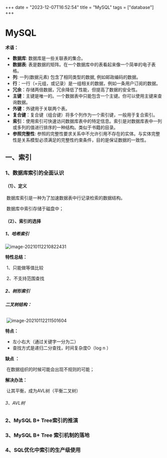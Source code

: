 +++
date = "2023-12-07T16:52:54"
title = "MySQL"
tags = ["database"]
+++
# MySQL

**术语：**

* **数据库**: 数据库是一些关联表的集合。
* **数据表**: 表是数据的矩阵。在一个数据库中的表看起来像一个简单的电子表格。
* **列**: 一列(数据元素) 包含了相同类型的数据, 例如邮政编码的数据。
* **行**：一行（=元组，或记录）是一组相关的数据，例如一条用户订阅的数据。
* **冗余**：存储两倍数据，冗余降低了性能，但提高了数据的安全性。
* **主键**：主键是唯一的。一个数据表中只能包含一个主键。你可以使用主键来查询数据。
* **外键**：外键用于关联两个表。
* **复合键**：复合键（组合键）将多个列作为一个索引键，一般用于复合索引。
* **索引**：使用索引可快速访问数据库表中的特定信息。索引是对数据库表中一列或多列的值进行排序的一种结构。类似于书籍的目录。
* **参照完整性**: 参照的完整性要求关系中不允许引用不存在的实体。与实体完整性是关系模型必须满足的完整性约束条件，目的是保证数据的一致性。

## 一、索引

### 1、数据库索引的全面认识

#### （1）、定义

​		数据库索引是一种为了加速数据表中行记录检索的数据结构。

​		数据库中索引存储于磁盘中；

#### （2）、索引的选择

##### 1、哈希索引

![image-20210112210822431](/Users/chengborong/Desktop/笔记文件/笔记图片/image-20210112210822431.png)

**特性总结：**

​		1、只能做等值比较

​		2、不支持范围查找



##### 2、树形索引

###### **二叉树结构：**

​	![image-20210112211501604](/Users/chengborong/Desktop/笔记文件/笔记图片/image-20210112211501604.png)

**特点：**

* 左小右大（通过关键字一分为二）
* 查找方式是递归二分查找，时间复杂度O（log n ）

**缺点 ：**

​		在数据组织的时候可能会出现不规则的可能；

**解决办法：**

​		让其平衡，成为AVL树（平衡二叉树）

###### 3、AVL树











































































### 2、MySQL B+ Tree索引的推演

### 3、MySQL B+ Tree 索引机制的落地

### 4、SQL优化中索引的生产级使用